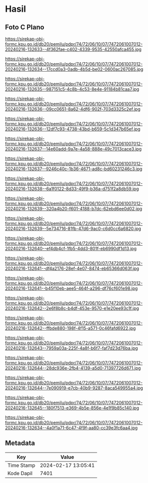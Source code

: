# Hasil

## Foto C Plano

https://sirekap-obj-formc.kpu.go.id/db20/pemilu/pdpr/74/72/06/10/07/7472061007012-20240216-132633--4f362fae-c402-4339-9535-42550afca455.jpg

https://sirekap-obj-formc.kpu.go.id/db20/pemilu/pdpr/74/72/06/10/07/7472061007012-20240216-132634--17ccd0a3-0adb-4b5d-be02-0600ac267085.jpg

https://sirekap-obj-formc.kpu.go.id/db20/pemilu/pdpr/74/72/06/10/07/7472061007012-20240216-132635--987151c5-4c8b-4c53-8e4e-91184b81caa7.jpg

https://sirekap-obj-formc.kpu.go.id/db20/pemilu/pdpr/74/72/06/10/07/7472061007012-20240216-132636--09cc0651-8a62-4df6-902f-703d3325c2ef.jpg

https://sirekap-obj-formc.kpu.go.id/db20/pemilu/pdpr/74/72/06/10/07/7472061007012-20240216-132636--12df7c93-4738-43bd-b659-5c1d347b65ef.jpg

https://sirekap-obj-formc.kpu.go.id/db20/pemilu/pdpr/74/72/06/10/07/7472061007012-20240216-132637--14e60add-9a7e-4a58-888e-49c7013cace3.jpg

https://sirekap-obj-formc.kpu.go.id/db20/pemilu/pdpr/74/72/06/10/07/7472061007012-20240216-132637--9246c40c-1b36-4671-ad8c-bd60231246c3.jpg

https://sirekap-obj-formc.kpu.go.id/db20/pemilu/pdpr/74/72/06/10/07/7472061007012-20240216-132638--6a1f0122-8d33-49f9-b36a-d751f2a8db59.jpg

https://sirekap-obj-formc.kpu.go.id/db20/pemilu/pdpr/74/72/06/10/07/7472061007012-20240216-132639--320a4b20-f601-4188-b7dc-62ebd6ee0d02.jpg

https://sirekap-obj-formc.kpu.go.id/db20/pemilu/pdpr/74/72/06/10/07/7472061007012-20240216-132639--5e734716-81fb-47d6-9ac0-c6d0cc6a6820.jpg

https://sirekap-obj-formc.kpu.go.id/db20/pemilu/pdpr/74/72/06/10/07/7472061007012-20240216-132640--ef4db4cf-1fb5-4dd3-801f-eb6990df1d13.jpg

https://sirekap-obj-formc.kpu.go.id/db20/pemilu/pdpr/74/72/06/10/07/7472061007012-20240216-132641--df4a2176-28ef-4e07-8474-eb65366d063f.jpg

https://sirekap-obj-formc.kpu.go.id/db20/pemilu/pdpr/74/72/06/10/07/7472061007012-20240216-132641--b45f10eb-aee5-464f-a296-df76cf601e98.jpg

https://sirekap-obj-formc.kpu.go.id/db20/pemilu/pdpr/74/72/06/10/07/7472061007012-20240216-132642--2e6f8b8c-b4df-453e-9570-e1e20ee93c1f.jpg

https://sirekap-obj-formc.kpu.go.id/db20/pemilu/pdpr/74/72/06/10/07/7472061007012-20240216-132642--ffbde880-198f-4f15-a571-0c46fafd6922.jpg

https://sirekap-obj-formc.kpu.go.id/db20/pemilu/pdpr/74/72/06/10/07/7472061007012-20240216-132643--7959a03a-225f-4a8f-b6f7-faf7d23d76ba.jpg

https://sirekap-obj-formc.kpu.go.id/db20/pemilu/pdpr/74/72/06/10/07/7472061007012-20240216-132644--28dc936e-2fb4-4139-a5d0-71397726d671.jpg

https://sirekap-obj-formc.kpu.go.id/db20/pemilu/pdpr/74/72/06/10/07/7472061007012-20240216-132644--7e090919-e7cb-40b9-9287-8aca549955a4.jpg

https://sirekap-obj-formc.kpu.go.id/db20/pemilu/pdpr/74/72/06/10/07/7472061007012-20240216-132645--180f7513-e369-4b5e-856e-4e1f9b85c140.jpg

https://sirekap-obj-formc.kpu.go.id/db20/pemilu/pdpr/74/72/06/10/07/7472061007012-20240216-132634--4a0f1a71-6c47-4f9f-aa80-cc39e3fc6aa4.jpg


## Metadata

| Key        | Value               |
| ---------- | ------------------- |
| Time Stamp | 2024-02-17 13:05:41 |
| Kode Dapil | 7401                |



